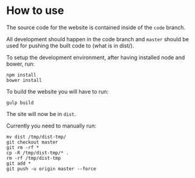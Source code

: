 # How to use

The source code for the website is contained inside of the `code` branch.

All development should happen in the code branch and `master` should be used
for pushing the built code to (what is in dist/).

To setup the development environment, after having installed node and bower,
run:


```
npm install
bower install
```

To build the website you will have to run:

```
gulp build
```

The site will now be in `dist`.

Currently you need to manually run:

```
mv dist /tmp/dist-tmp/
git checkout master
git rm -rf *
cp -R /tmp/dist-tmp/* .
rm -rf /tmp/dist-tmp
git add *
git push -u origin master --force
```
